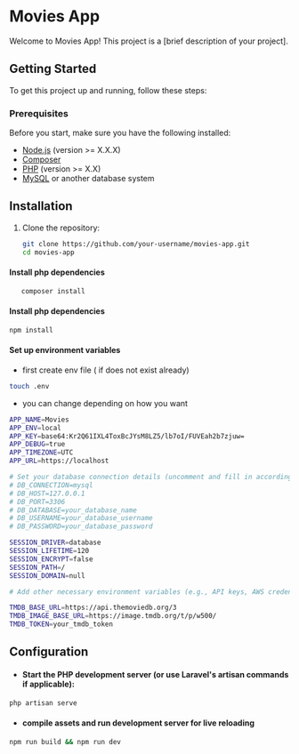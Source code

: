 # Movies App

Welcome to Movies App! This project is a [brief description of your project].

## Getting Started

To get this project up and running, follow these steps:

### Prerequisites

Before you start, make sure you have the following installed:

-   [Node.js](https://nodejs.org/) (version >= X.X.X)
-   [Composer](https://getcomposer.org/)
-   [PHP](https://www.php.net/) (version >= X.X)
-   [MySQL](https://www.mysql.com/) or another database system

## Installation

1. Clone the repository:

    ```bash
    git clone https://github.com/your-username/movies-app.git
    cd movies-app
    ```

#### Install php dependencies

```bash
   composer install
```

#### Install php dependencies

```bash
npm install
```

#### Set up environment variables

- first create env file ( if does not exist already)

```bash
touch .env
```

- you can change depending on how you want

```bash
APP_NAME=Movies
APP_ENV=local
APP_KEY=base64:Kr2Q61IXL4ToxBcJYsM8LZ5/lb7oI/FUVEah2b7zjuw=
APP_DEBUG=true
APP_TIMEZONE=UTC
APP_URL=https://localhost

# Set your database connection details (uncomment and fill in accordingly)
# DB_CONNECTION=mysql
# DB_HOST=127.0.0.1
# DB_PORT=3306
# DB_DATABASE=your_database_name
# DB_USERNAME=your_database_username
# DB_PASSWORD=your_database_password

SESSION_DRIVER=database
SESSION_LIFETIME=120
SESSION_ENCRYPT=false
SESSION_PATH=/
SESSION_DOMAIN=null

# Add other necessary environment variables (e.g., API keys, AWS credentials)

TMDB_BASE_URL=https://api.themoviedb.org/3
TMDB_IMAGE_BASE_URL=https://image.tmdb.org/t/p/w500/
TMDB_TOKEN=your_tmdb_token

```

## Configuration

-   #### Start the PHP development server (or use Laravel's artisan commands if applicable):

```bash
php artisan serve
```

-   #### compile assets and run development server for live reloading

```bash
npm run build && npm run dev
```
